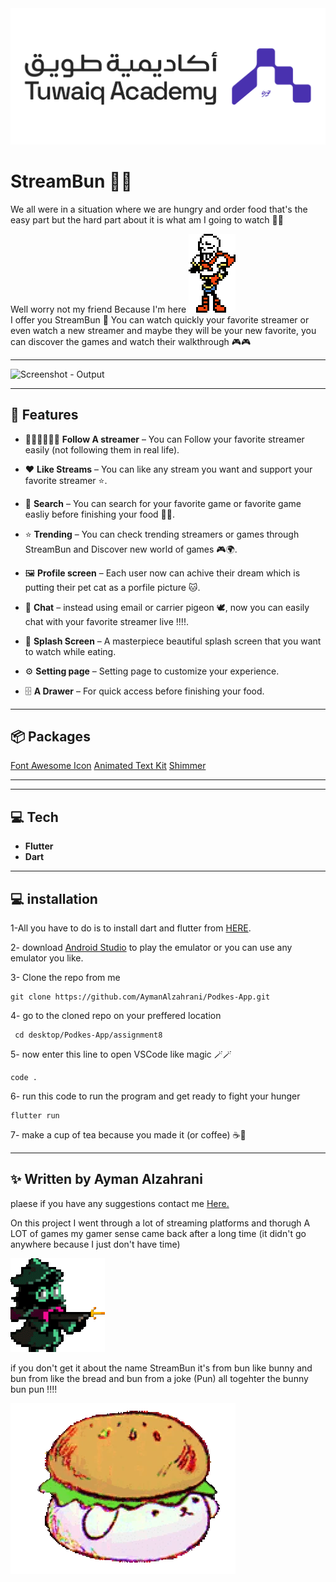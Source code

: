 <img src = "assets/github_images/Tuwaiq.png" alt = "Tuwaiq - Output">

#  StreamBun 🐇🥪

We all were in a situation where we are hungry and order food that's the easy part but the hard part about it is what am I going to watch 😮‍💨

Well worry not my friend Because I'm here
<img src = "assets/github_images/papyrus_pause.gif" alt = "papyrus - gif"> <br>
I offer you StreamBun 🐇 You can watch quickly your favorite streamer
or even watch a new streamer and maybe they will be your new favorite, you can discover the games and watch their walkthrough 🎮🎮

---

<img src = "assets/github_images/streambun.gif" alt = "Screenshot - Output" width = "30%" height ="30%">

---

## 📱 Features


- 🏃‍♂️‍➡️🏃‍♀️‍➡️ **Follow A streamer** – You can Follow your favorite streamer easily (not following them in real life).
- ♥️ **Like Streams** – You can like any stream you want and support your favorite streamer ⭐.
- 🔎 **Search** – You can search for your favorite game or favorite game easliy before finishing your food 🍔👀.
- ⭐ **Trending** – You can check trending streamers or games through StreamBun and Discover new world of games 🎮🌍.
- 🖼️ **Profile screen** – Each user now can achive their dream which is putting their pet cat as a porfile picture 🐱.
- 📨 **Chat** – instead using email or carrier pigeon 🕊️, now you can easily chat with your favorite streamer live !!!!. 
- 📱 **Splash Screen** – A masterpiece beautiful splash screen that you want to watch while eating.
- ⚙️ **Setting page** – Setting page to customize your experience.

- 🗄️ **A Drawer** – For quick access before finishing your food.

---

## 📦 Packages

 [Font Awesome Icon](https://pub.dev/packages/font_awesome_flutter)
 [Animated Text Kit](https://pub.dev/packages/animated_text_kit)
 [Shimmer](https://pub.dev/packages/shimmer)


---

---

## 💻 Tech

- **Flutter** 
- **Dart**
 

---
## 💻 installation

1-All you have to do is to install dart and flutter from [HERE](https://dart.dev/get-dart).

2- download [Android Studio](https://developer.android.com/studio?hl=ar) to play the emulator or you can use any emulator you like.

3-  Clone the repo from me
```
git clone https://github.com/AymanAlzahrani/Podkes-App.git
 ```


4- go to the cloned repo on your preffered location
```
 cd desktop/Podkes-App/assignment8
```
5- now enter this line to open VSCode like magic 🪄🪄
```
code .
```

6- run this code to run the program and get ready to fight your hunger

```
flutter run
```

7- make a cup of tea because you made it (or coffee) ☕🍵  


---

## ✨ Written by Ayman Alzahrani

plaese if you have any suggestions contact me <a href="mailto:aymangormallah@gmail.com">Here.</a>

On this project I went through a lot of streaming platforms and thorugh A LOT of games my gamer sense came back after a long time (it didn't go anywhere because I just don't have time)


<img src = "assets/github_images/pew_pew.gif" alt = "ralsi - gif"> 


if you don't get it about the name StreamBun it's from bun like bunny and bun from like the bread and bun from a joke (Pun)
all togehter the bunny bun pun  !!!!

<img src = "assets/images/bun_rabbit.webp" alt = "masterpiece - gif"> 
